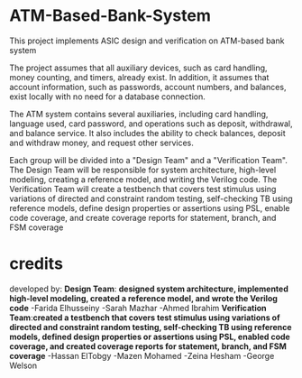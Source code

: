 # ATM-Based-Bank-System

This project implements ASIC design and verification on ATM-based bank system


The project assumes that all auxiliary devices, such as card handling, money counting, and timers, already exist. In addition, 
it assumes that account information, such as passwords, account numbers, and balances, exist locally with no need for a database connection.

The ATM system contains several auxiliaries, including card handling, language used, card password, and operations such as deposit, 
withdrawal, and balance service. It also includes the ability to check balances, deposit and withdraw money, and request other services.

Each group will be divided into a "Design Team" and a "Verification Team". The Design Team will be responsible for system architecture, 
high-level modeling, creating a reference model, and writing the Verilog code. The Verification Team will create a testbench that covers test stimulus using 
variations of directed and constraint random testing, self-checking TB using reference models, define design properties or assertions using PSL, enable 
code coverage, and create coverage reports for statement, branch, and FSM coverage
# credits 
developed by:
**Design Team**: **designed system architecture, implemented high-level modeling, 
created a reference model, and wrote the Verilog code**
-Farida Elhusseiny
-Sarah Mazhar
-Ahmed Ibrahim
**Verification Team**:**created a testbench that covers test stimulus using 
variations of directed and constraint random testing, self-checking TB using reference models, 
defined design properties or assertions using PSL, enabled 
code coverage, and created coverage reports for statement, branch, and FSM coverage**
-Hassan ElTobgy
-Mazen Mohamed
-Zeina Hesham
-George Welson

